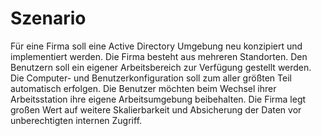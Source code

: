 # Szenario
Für eine Firma soll eine Active Directory Umgebung neu konzipiert und implementiert 
werden. Die Firma besteht aus mehreren Standorten. Den Benutzern soll ein eigener 
Arbeitsbereich zur Verfügung gestellt werden.
Die Computer-  und Benutzerkonfiguration soll zum aller größten Teil automatisch
erfolgen. Die Benutzer möchten beim Wechsel ihrer Arbeitsstation ihre eigene
Arbeitsumgebung beibehalten.
Die Firma legt großen Wert auf weitere Skalierbarkeit und Absicherung der Daten vor 
unberechtigten internen Zugriff.
